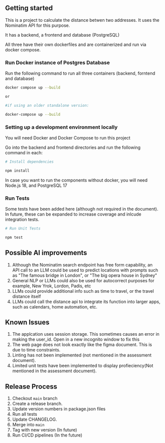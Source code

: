 ## Getting started
This is a project to calculate the distance betwen two addresses. It uses the Nominatim API for this purpose.

It has a backend, a frontend and database (PostgreSQL)

All three have their own dockerfiles and are containerized and run via docker compose.


### Run Docker instance of Postgres Database
Run the following command to run all three containers (backend, forntend and database)
```bash
docker compose up --build

or

#if using an older standalone version:

docker-compose up --build
```

### Setting up a development environment locally

You will need Docker and Docker Compose to run this project

Go into the backend and frontend directories and run the following command in each:

```bash
# Install dependencies

npm install
```

In case you want to run the components without docker, you will need Node.js 18, and PostgreSQL 17

### Run Tests

Some tests have been added here (although not required in the document).
In future, these can be expanded to increase coverage and inlcude integration tests.

```bash
# Run Unit Tests

npm test
```

## Possible AI improvements
1. Although the Nominatim search endpoint has free form capability, an API call to an LLM could be used to predict locations with prompts
such as "The famous bridge in London", or "The big opera house in Sydney"
2. General NLP or LLMs could also be used for autocorrect purposes for example, New Yrok, Lordon, Padis, etc
3. LLMs could provide additional info such as time to travel, or the travel distance itself
4. LLMs could call the distance api to integrate its function into larger apps, such as calendars, home automation, etc.


## Known Issues
1. The applcation uses session storage. This sometimes causes an error in making the user_id. Open in a new incognito window to fix this
2. The web page does not look exactly like the figma document. This is due to time constraints.
3. Linting has not been implemented (not mentioned in the assessment document).
4. Limited unit tests have been implemented to display profieciency(Not mentioned in the assessment document).



## Release Process
1. Checkout `main` branch
2. Create a release branch.
3. Update version numbers in package.json files
4. Run all tests
5. Update CHANGELOG.
5. Merge into `main`
6. Tag with new version (In future)
6. Run CI/CD pipelines (In the future)